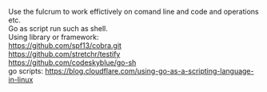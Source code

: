 Use the fulcrum to work effictively on comand line and code and operations etc.  
Go as script run such as shell.  
Using library or framework:  
    https://github.com/spf13/cobra.git   
    https://github.com/stretchr/testify  
    https://github.com/codeskyblue/go-sh  
go scripts: 
    https://blog.cloudflare.com/using-go-as-a-scripting-language-in-linux 
